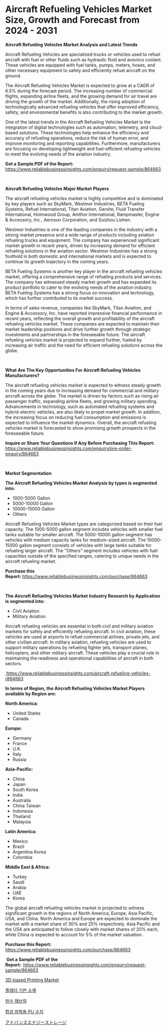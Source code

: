<p><h1>Aircraft Refueling Vehicles Market Size, Growth and Forecast from 2024 - 2031</h1></p><p><strong>Aircraft Refueling Vehicles Market Analysis and Latest Trends</strong></p>
<p><p>Aircraft Refueling Vehicles are specialized trucks or vehicles used to refuel aircraft with fuel or other fluids such as hydraulic fluid and avionics coolant. These vehicles are equipped with fuel tanks, pumps, meters, hoses, and other necessary equipment to safely and efficiently refuel aircraft on the ground.</p><p>The Aircraft Refueling Vehicles Market is expected to grow at a CAGR of 6.5% during the forecast period. The increasing number of commercial flights, expanding airline fleets, and the growing demand for air travel are driving the growth of the market. Additionally, the rising adoption of technologically advanced refueling vehicles that offer improved efficiency, safety, and environmental benefits is also contributing to the market growth.</p><p>One of the latest trends in the Aircraft Refueling Vehicles Market is the integration of digital technologies such as automation, telemetry, and cloud-based solutions. These technologies help enhance the efficiency and accuracy of refueling operations, reduce the risk of human error, and improve monitoring and reporting capabilities. Furthermore, manufacturers are focusing on developing lightweight and fuel-efficient refueling vehicles to meet the evolving needs of the aviation industry.</p></p>
<p><strong>Get a Sample PDF of the Report:&nbsp;</strong> <a href="https://www.reliablebusinessinsights.com/enquiry/request-sample/864663">https://www.reliablebusinessinsights.com/enquiry/request-sample/864663</a></p>
<p>&nbsp;</p>
<p><strong>Aircraft Refueling Vehicles Major Market Players</strong></p>
<p><p>The aircraft refueling vehicles market is highly competitive and is dominated by key players such as SkyMark, Westmor Industries, BETA Fueling Systems, Refuel International, Titan Aviation, Garsite, Fluid Transfer International, Holmwood Group, Amthor International, Rampmaster, Engine & Accessory, Inc., Aerosun Corporation, and Suizhou Lishen.</p><p>Westmor Industries is one of the leading companies in the industry with a strong market presence and a wide range of products including aviation refueling trucks and equipment. The company has experienced significant market growth in recent years, driven by increasing demand for efficient refueling solutions in the aviation sector. Westmor Industries has a strong foothold in both domestic and international markets and is expected to continue its growth trajectory in the coming years.</p><p>BETA Fueling Systems is another key player in the aircraft refueling vehicles market, offering a comprehensive range of refueling products and services. The company has witnessed steady market growth and has expanded its product portfolio to cater to the evolving needs of the aviation industry. BETA Fueling Systems has a strong focus on innovation and technology, which has further contributed to its market success.</p><p>In terms of sales revenue, companies like SkyMark, Titan Aviation, and Engine & Accessory, Inc. have reported impressive financial performance in recent years, reflecting the overall growth and profitability of the aircraft refueling vehicles market. These companies are expected to maintain their market leadership positions and drive further growth through strategic investments and partnerships in the foreseeable future. The aircraft refueling vehicles market is projected to expand further, fueled by increasing air traffic and the need for efficient refueling solutions across the globe.</p></p>
<p>&nbsp;</p>
<p><strong>What Are The Key Opportunities For Aircraft Refueling Vehicles Manufacturers?</strong></p>
<p><p>The aircraft refueling vehicles market is expected to witness steady growth in the coming years due to increasing demand for commercial and military aircraft across the globe. The market is driven by factors such as rising air passenger traffic, expanding airline fleets, and growing military spending. Advancements in technology, such as automated refueling systems and hybrid-electric vehicles, are also likely to propel market growth. In addition, the increasing focus on reducing fuel consumption and emissions is expected to influence the market dynamics. Overall, the aircraft refueling vehicles market is forecasted to show promising growth prospects in the foreseeable future.</p></p>
<p><strong>Inquire or Share Your Questions If Any Before Purchasing This Report:</strong> <a href="https://www.reliablebusinessinsights.com/enquiry/pre-order-enquiry/864663">https://www.reliablebusinessinsights.com/enquiry/pre-order-enquiry/864663</a></p>
<p>&nbsp;</p>
<p><strong>Market Segmentation</strong></p>
<p><strong>The Aircraft Refueling Vehicles Market Analysis by types is segmented into:</strong></p>
<p><ul><li>1000-5000 Gallon</li><li>5000-10000 Gallon</li><li>10000-15000 Gallon</li><li>Others</li></ul></p>
<p><p>Aircraft Refueling Vehicles Market types are categorized based on their fuel capacity. The 1000-5000 gallon segment includes vehicles with smaller fuel tanks suitable for smaller aircraft. The 5000-10000 gallon segment has vehicles with medium capacity tanks for medium-sized aircraft. The 10000-15000 gallon segment consists of vehicles with large tanks suitable for refueling larger aircraft. The "Others" segment includes vehicles with fuel capacities outside of the specified ranges, catering to unique needs in the aircraft refueling market.</p></p>
<p><strong>Purchase this Report:&nbsp;</strong><a href="https://www.reliablebusinessinsights.com/purchase/864663">https://www.reliablebusinessinsights.com/purchase/864663</a></p>
<p>&nbsp;</p>
<p><strong>The Aircraft Refueling Vehicles Market Industry Research by Application is segmented into:</strong></p>
<p><ul><li>Civil Aviation</li><li>Military Aviation</li></ul></p>
<p><p>Aircraft refueling vehicles are essential in both civil and military aviation markets for safely and efficiently refueling aircraft. In civil aviation, these vehicles are used at airports to refuel commercial airlines, private jets, and other civilian aircraft. In military aviation, refueling vehicles are used to support military operations by refueling fighter jets, transport planes, helicopters, and other military aircraft. These vehicles play a crucial role in maintaining the readiness and operational capabilities of aircraft in both sectors.</p></p>
<p><a href="https://www.reliablebusinessinsights.com/aircraft-refueling-vehicles-r864663">&nbsp;https://www.reliablebusinessinsights.com/aircraft-refueling-vehicles-r864663</a></p>
<p><strong>In terms of Region, the Aircraft Refueling Vehicles Market Players available by Region are:</strong></p>
<p>
    <p> <strong> North America: </strong>
        <ul>
            <li>United States</li>
            <li>Canada</li>
        </ul>
        </p> 
    <p> <strong> Europe: </strong>
        <ul>
            <li>Germany</li>
            <li>France</li>
            <li>U.K.</li>
            <li>Italy</li>
            <li>Russia</li>
        </ul>
        </p> 
    <p> <strong> Asia-Pacific: </strong>
        <ul>
            <li>China</li>
            <li>Japan</li>
            <li>South Korea</li>
            <li>India</li>
            <li>Australia</li>
            <li>China Taiwan</li>
            <li>Indonesia</li>
            <li>Thailand</li>
            <li>Malaysia</li>
        </ul>
        </p> 
    <p> <strong> Latin America: </strong>
        <ul>
            <li>Mexico</li>
            <li>Brazil</li>
            <li>Argentina Korea</li>
            <li>Colombia</li>
        </ul>
        </p> 
    <p> <strong> Middle East & Africa: </strong>
        <ul>
            <li>Turkey</li>
            <li>Saudi</li>
            <li>Arabia</li>
            <li>UAE</li>
            <li>Korea</li>
        </ul>
    </p>
    </p>
<p><p>The global aircraft refueling vehicles market is projected to witness significant growth in the regions of North America, Europe, Asia Pacific, USA, and China. North America and Europe are expected to dominate the market with a market share of 30% and 25% respectively. Asia Pacific and the USA are anticipated to follow closely with market shares of 20% each, while China is expected to account for 5% of the market valuation.</p></p>
<p><strong>Purchase this Report: </strong><a href="https://www.reliablebusinessinsights.com/purchase/864663">https://www.reliablebusinessinsights.com/purchase/864663</a></p>
<p>&nbsp;<strong>Get a Sample PDF of the Report:&nbsp;&nbsp;</strong><a href="https://www.reliablebusinessinsights.com/enquiry/request-sample/864663">https://www.reliablebusinessinsights.com/enquiry/request-sample/864663</a></p>
<p><strong></strong></p>
<p><p><a href="https://github.com/faisalayoob601/Market-Research-Report-List-1/blob/main/3d-based-printing-market.md">3D-based Printing Market</a></p><p><a href="https://github.com/nicholasellison0076890/Market-Research-Report-List-1/blob/main/1710565113547.md">플래터 기판 소재</a></p><p><a href="https://medium.com/@monserratemohr/%EB%B0%A9%EC%88%98-%EC%9B%90%EB%8B%A8-%EC%8B%9C%EC%9E%A5%EC%9D%98-%EC%8B%A0%ED%9D%A5-%ED%8A%B8%EB%A0%8C%EB%93%9C%EC%99%80-2024%EB%85%84%EB%B6%80%ED%84%B0-2031%EB%85%84%EA%B9%8C%EC%A7%80%EC%9D%98-%EB%AF%B8%EB%9E%98-%EC%A0%84%EB%A7%9D-0cf2b2c7e813">방수 패브릭</a></p><p><a href="https://medium.com/@delaneywill28/pu-%EC%88%98%EC%A7%80-%ED%95%A9%EC%84%B1-%EA%B0%80%EC%A3%BD-%EC%8B%9C%EC%9E%A5%EC%9D%80-2024%EB%85%84%EB%B6%80%ED%84%B0-2031%EB%85%84%EA%B9%8C%EC%A7%80-%EC%84%B1%EC%9E%A5-%EC%A0%84%EB%A7%9D%EC%9D%B4-%EC%9E%88%EC%9C%BC%EB%A9%B0-%EC%8B%9C%EC%9E%A5-%ED%8A%B8%EB%A0%8C%EB%93%9C-%EB%B6%84%EC%84%9D%EA%B3%BC-%EC%9D%91%EC%9A%A9-%EC%A7%80%EC%97%AD-%EC%A0%84%EB%A7%9D-%EB%B0%8F-%EC%88%98%EC%9D%B5%EC%97%90-%EB%94%B0%EB%A5%B8-%EC%97%B0%ED%8F%89%EA%B7%A0-%EC%84%B1%EC%9E%A5%EB%A5%A0%EC%9D%84-%EC%98%88%EC%83%81%ED%95%98%EA%B3%A0-%EC%9E%88%EC%8A%B5%EB%8B%88%EB%8B%A4-1f9bca153e20">합성 피혁용 PU 수지</a></p><p><a href="https://github.com/roulaayoub-saad/Market-Research-Report-List-1/blob/main/5732679121583.md">アドバンスエナジーストレージ</a></p></p>